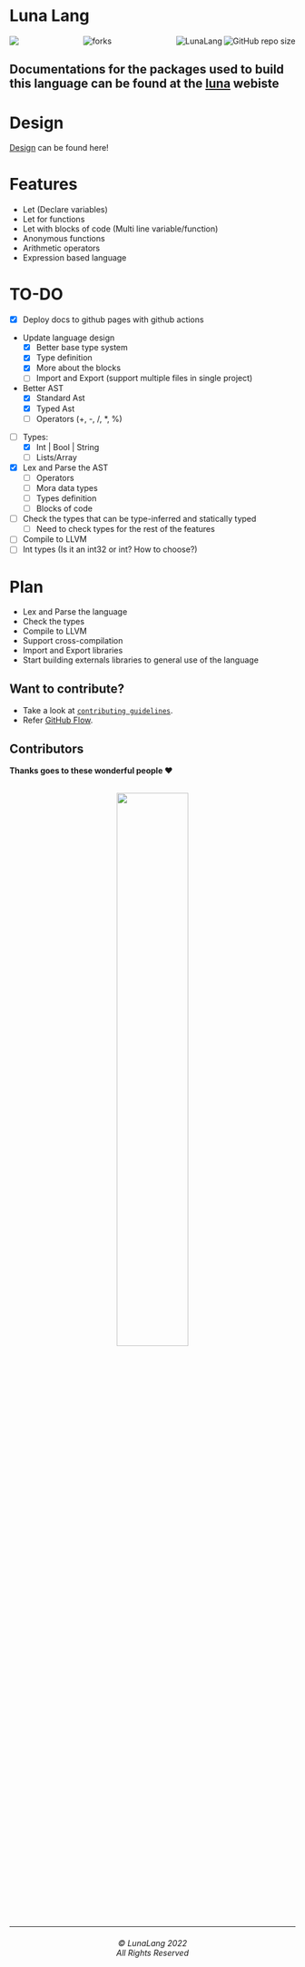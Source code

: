 # Luna Lang

<img align="left" src="http://estruyf-github.azurewebsites.net/api/VisitorHit?user=ProgramingIsTheFuture&repo=LunaLang&countColorcountColor&countColor=%237B1E7B"/>
<img align="right" src="https://img.shields.io/github/repo-size/ProgramingIsTheFuture/LunaLang?style=for-the-badge&logo=appveyor" alt="GitHub repo size"/>

<img align="right" alt="LunaLang" src="https://socialify.git.ci/ProgramingIsTheFuture/LunaLang/image?description=1&descriptionEditable=LunaLang%20is%20a%20general%20purpose%20language!&forks=1&issues=1&logo=https%3A%2F%2Fencrypted-tbn0.gstatic.com%2Fimages%3Fq%3Dtbn%3AANd9GcS3tdS_0pNpeosApm1sD7PrS0LAKq_KHmhYFjO8_24QL14A0r2Y9GyaNQEfl7qAHhk1EBA%26usqp%3DCAU&name=1&owner=1&pattern=Floating%20Cogs&pulls=1&stargazers=1&theme=Dark"/>

<p align="center">
<img src="https://forthebadge.com/images/badges/built-with-love.svg" alt=" forks"/>
</p>

## Documentations for the packages used to build this language can be found at the [luna](https://programingisthefuture.github.io/LunaLang/) webiste

# Design

[Design](https://programingisthefuture.github.io/LunaLang/cli/design.html) can be found here!

# Features

- Let (Declare variables)
- Let for functions
- Let with blocks of code (Multi line variable/function)
- Anonymous functions
- Arithmetic operators
- Expression based language

# TO-DO

- [x] Deploy docs to github pages with github actions
- Update language design
  - [x] Better base type system
  - [x] Type definition
  - [x] More about the blocks
  - [ ] Import and Export (support multiple files in single project)
- Better AST
  - [x] Standard Ast
  - [x] Typed Ast
  - [ ] Operators (+, -, /, *, %)
- [ ] Types:
  - [x] Int | Bool | String
  - [ ] Lists/Array
- [x] Lex and Parse the AST
  - [ ] Operators
  - [ ] Mora data types
  - [ ] Types definition
  - [ ] Blocks of code
- [ ] Check the types that can be type-inferred and statically typed
  - [ ] Need to check types for the rest of the features
- [ ] Compile to LLVM
- [ ] Int types (Is it an int32 or int? How to choose?)

# Plan

- Lex and Parse the language
- Check the types
- Compile to LLVM
- Support cross-compilation
- Import and Export libraries
- Start building externals libraries to general use of the language

## Want to contribute?
- Take a look at [`contributing guidelines`](CONTRIBUTING.md).
- Refer [GitHub Flow](https://guides.github.com/introduction/flow). 

## Contributors

**Thanks goes to these wonderful people ❤️**

<br/>
<div align="center">
<a href="https://github.com/ProgramingIsTheFuture/LunaLang/graphs/contributors">
  <img src="https://contrib.rocks/image?repo=ProgramingIsTheFuture/LunaLang&max=100&columns=11" width=50%/>
</a>
</div>

<br>
<br>
<hr>
<h6 align="center">© LunaLang 2022 
<br>
All Rights Reserved</h6>
